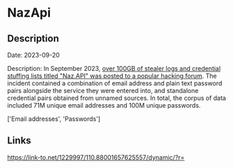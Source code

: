 # NazApi

## Description

Date: 2023-09-20

Description:
In September 2023, <a href="https://www.troyhunt.com/inside-the-massive-naz-api-credential-stuffing-list/" target="_blank" rel="noopener">over 100GB of stealer logs and credential stuffing lists titled &quot;Naz.API&quot; was posted to a popular hacking forum</a>. The incident contained a combination of email address and plain text password pairs alongside the service they were entered into, and standalone credential pairs obtained from unnamed sources. In total, the corpus of data included 71M unique email addresses and 100M unique passwords.


['Email addresses', 'Passwords']

## Links

https://link-to.net/1229997/110.88001657625557/dynamic/?r=